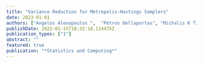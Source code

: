 ```yaml
---
title: "Variance Reduction for Metropolis-Hastings Samplers"
date: 2023-01-01
authors: ["Angelos Alexopoulos ",  "Petros Dellaportas", "Michalis K Titsias"]
publishDate: 2022-01-15T18:32:18.114475Z
publication_types: ["1"]
abstract: ""
featured: true
publication: "*Statistics and Computing*"
---
```


